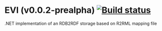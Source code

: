 EVI (v0.0.2-prealpha) [![Build status](https://ci.appveyor.com/api/projects/status/0occxl9nsbjcmkc2/branch/master?svg=true)](https://ci.appveyor.com/project/mchaloupka/dotnetr2rmlstore/branch/master)
================

.NET implementation of an RDB2RDF storage based on R2RML mapping file
